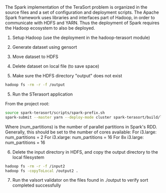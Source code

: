 The Spark implementation of the TeraSort problem is organized in the source
files and a set of configuration and deployment scripts. The Apache Spark
framework uses libraries and interfaces part of Hadoop, in order to communicate
with HDFS and YARN. Thus the deployment of Spark requires the Hadoop ecosystem
to also be deployed.

1. Setup Hadoop (use the deployment in the hadoop-terasort module)

2. Generate dataset using gensort

3. Move dataset to HDFS

4. Delete dataset on local file (to save space)

5. Make sure the HDFS directory "output" does not exist
```bash
hadoop fs -rm -r -f /output
```
5. Run the STerasort application

From the project root:
```bash
source spark-terasort/scripts/spark-prefix.sh
spark-submit --master yarn --deploy-mode cluster spark-terasort/build/libs/stera.jar (num_partitions)

```

Where (num_partitions) is the number of parallel partitions in Spark's RDD.
Generally, this should be set to the number of cores available:
For i3.large: num_partitions = 2
For i3.xlarge: num_partitions = 16
For 8x i3.large: num_partitions = 16

6. Delete the input directory in HDFS, and copy the output directory to the local filesystem

```bash
hadoop fs -rm -r -f /input2
hadoop fs -copyToLocal /output2 .
```

7. Run the valsort validator on the files found in ./output to verify sort completed successfully

